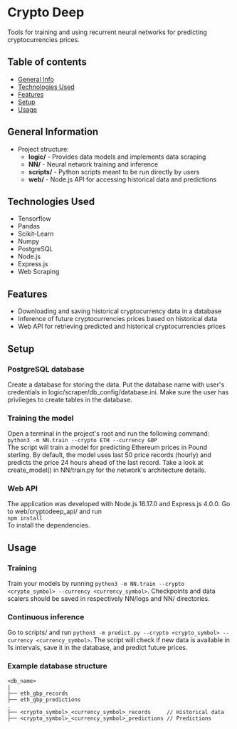 # Crypto Deep
Tools for training and using recurrent neural networks for predicting cryptocurrencies prices.
## Table of contents
* [General Info](#general-information)
* [Technologies Used](#technologies-used)
* [Features](#features)
* [Setup](#setup)
* [Usage](#usage)
## General Information
- Project structure:<br/>
  - **logic/** - Provides data models and implements data scraping
  - **NN/** - Neural network training and inference
  - **scripts/** - Python scripts meant to be run directly by users
  - **web/** - Node.js API for accessing historical data and predictions
## Technologies Used
- Tensorflow
- Pandas
- Scikit-Learn
- Numpy
- PostgreSQL
- Node.js
- Express.js
- Web Scraping
## Features
- Downloading and saving historical cryptocurrency data in a database
- Inference of future cryptocurrencies prices based on historical data
- Web API for retrieving predicted and historical cryptocurrencies prices
## Setup
### PostgreSQL database
Create a database for storing the data. Put the database name with user's credentials in logic/scraper/db_config/database.ini.
Make sure the user has privileges to create tables in the database.
### Training the model
Open a terminal in the project's root and run the following command:<br/>
`python3 -m NN.train --crypto ETH --currency GBP`<br/>
The script will train a model for predicting Ethereum prices in Pound sterling. By default, the model uses last 50 
price records (hourly) and predicts the price 24 hours ahead of the last record. Take a look at create_model() in NN/train.py
for the network's architecture details.
### Web API
The application was developed with Node.js 16.17.0 and Express.js 4.0.0. Go to web/cryptodeep_api/ and run<br/>
`npm install` <br/>
To install the dependencies.
## Usage
### Training
Train your models by running `python3 -m NN.train --crypto <crypto_symbol> --currency <currency_symbol>`. Checkpoints and data 
scalers should be saved in respectively NN/logs and NN/ directories. 
### Continuous inference
Go to scripts/ and run `python3 -m predict.py --crypto <crypto_symbol> --currency <currency_symbol>`. The script will check
if new data is available in 1s intervals, save it in the database, and predict future prices.
### Example database structure
```
<db_name>
|
├── eth_gbp_records
├── eth_gbp_predictions
.
├── <crypto_symbol>_<currency_symbol>_records     // Historical data
├── <crypto_symbol>_<currency_symbol>_predictions // Predictions
```